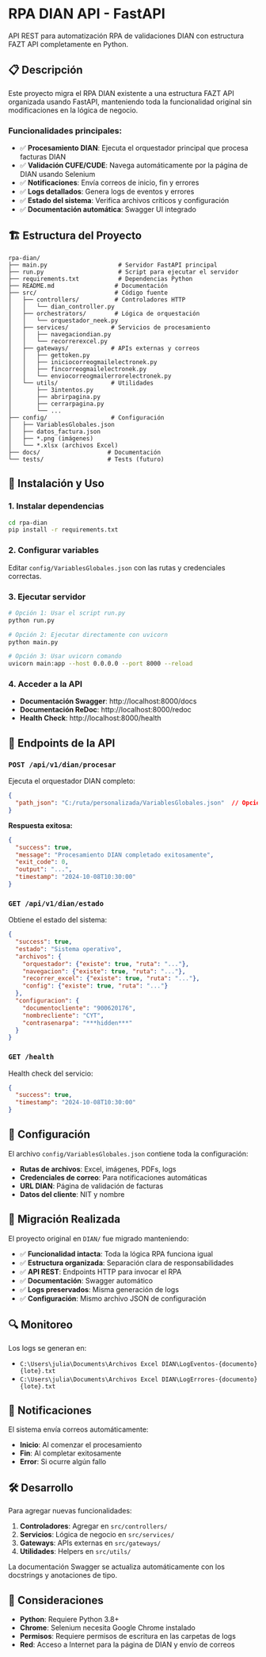 # RPA DIAN API - FastAPI

API REST para automatización RPA de validaciones DIAN con estructura FAZT API completamente en Python.

## 📋 Descripción

Este proyecto migra el RPA DIAN existente a una estructura FAZT API organizada usando FastAPI, manteniendo toda la funcionalidad original sin modificaciones en la lógica de negocio.

### Funcionalidades principales:

- ✅ **Procesamiento DIAN**: Ejecuta el orquestador principal que procesa facturas DIAN
- ✅ **Validación CUFE/CUDE**: Navega automáticamente por la página de DIAN usando Selenium
- ✅ **Notificaciones**: Envía correos de inicio, fin y errores 
- ✅ **Logs detallados**: Genera logs de eventos y errores
- ✅ **Estado del sistema**: Verifica archivos críticos y configuración
- ✅ **Documentación automática**: Swagger UI integrado

## 🏗️ Estructura del Proyecto

```
rpa-dian/
├── main.py                    # Servidor FastAPI principal
├── run.py                     # Script para ejecutar el servidor
├── requirements.txt           # Dependencias Python
├── README.md                 # Documentación
├── src/                      # Código fuente
│   ├── controllers/          # Controladores HTTP
│   │   └── dian_controller.py
│   ├── orchestrators/        # Lógica de orquestación
│   │   └── orquestador_neek.py
│   ├── services/            # Servicios de procesamiento
│   │   ├── navegaciondian.py
│   │   └── recorrerexcel.py
│   ├── gateways/            # APIs externas y correos
│   │   ├── gettoken.py
│   │   ├── iniciocorreogmailelectronek.py
│   │   ├── fincorreogmailelectronek.py
│   │   └── enviocorreogmailerrorelectronek.py
│   └── utils/               # Utilidades
│       ├── 3intentos.py
│       ├── abrirpagina.py
│       ├── cerrarpagina.py
│       └── ...
├── config/                  # Configuración
│   ├── VariablesGlobales.json
│   ├── datos_factura.json
│   ├── *.png (imágenes)
│   └── *.xlsx (archivos Excel)
├── docs/                   # Documentación
└── tests/                  # Tests (futuro)
```

## 🚀 Instalación y Uso

### 1. Instalar dependencias

```bash
cd rpa-dian
pip install -r requirements.txt
```

### 2. Configurar variables

Editar `config/VariablesGlobales.json` con las rutas y credenciales correctas.

### 3. Ejecutar servidor

```bash
# Opción 1: Usar el script run.py
python run.py

# Opción 2: Ejecutar directamente con uvicorn  
python main.py

# Opción 3: Usar uvicorn comando
uvicorn main:app --host 0.0.0.0 --port 8000 --reload
```

### 4. Acceder a la API

- **Documentación Swagger**: http://localhost:8000/docs
- **Documentación ReDoc**: http://localhost:8000/redoc  
- **Health Check**: http://localhost:8000/health

## 📡 Endpoints de la API

### `POST /api/v1/dian/procesar`

Ejecuta el orquestador DIAN completo:

```json
{
  "path_json": "C:/ruta/personalizada/VariablesGlobales.json"  // Opcional
}
```

**Respuesta exitosa:**
```json
{
  "success": true,
  "message": "Procesamiento DIAN completado exitosamente",
  "exit_code": 0,
  "output": "...",
  "timestamp": "2024-10-08T10:30:00"
}
```

### `GET /api/v1/dian/estado`

Obtiene el estado del sistema:

```json
{
  "success": true,
  "estado": "Sistema operativo",
  "archivos": {
    "orquestador": {"existe": true, "ruta": "..."},
    "navegacion": {"existe": true, "ruta": "..."},
    "recorrer_excel": {"existe": true, "ruta": "..."},
    "config": {"existe": true, "ruta": "..."}
  },
  "configuracion": {
    "documentocliente": "900620176",
    "nombrecliente": "CYT",
    "contrasenarpa": "***hidden***"
  }
}
```

### `GET /health`

Health check del servicio:

```json
{
  "success": true,
  "timestamp": "2024-10-08T10:30:00"
}
```

## 🔧 Configuración

El archivo `config/VariablesGlobales.json` contiene toda la configuración:

- **Rutas de archivos**: Excel, imágenes, PDFs, logs
- **Credenciales de correo**: Para notificaciones automáticas
- **URL DIAN**: Página de validación de facturas
- **Datos del cliente**: NIT y nombre

## 🐍 Migración Realizada

El proyecto original en `DIAN/` fue migrado manteniendo:

- ✅ **Funcionalidad intacta**: Toda la lógica RPA funciona igual
- ✅ **Estructura organizada**: Separación clara de responsabilidades  
- ✅ **API REST**: Endpoints HTTP para invocar el RPA
- ✅ **Documentación**: Swagger automático
- ✅ **Logs preservados**: Misma generación de logs
- ✅ **Configuración**: Mismo archivo JSON de configuración

## 🔍 Monitoreo

Los logs se generan en:
- `C:\Users\julia\Documents\Archivos Excel DIAN\LogEventos-{documento}{lote}.txt`
- `C:\Users\julia\Documents\Archivos Excel DIAN\LogErrores-{documento}{lote}.txt`

## 📧 Notificaciones

El sistema envía correos automáticamente:
- **Inicio**: Al comenzar el procesamiento
- **Fin**: Al completar exitosamente  
- **Error**: Si ocurre algún fallo

## 🛠️ Desarrollo

Para agregar nuevas funcionalidades:

1. **Controladores**: Agregar en `src/controllers/`
2. **Servicios**: Lógica de negocio en `src/services/`
3. **Gateways**: APIs externas en `src/gateways/`
4. **Utilidades**: Helpers en `src/utils/`

La documentación Swagger se actualiza automáticamente con los docstrings y anotaciones de tipo.

## 🚨 Consideraciones

- **Python**: Requiere Python 3.8+
- **Chrome**: Selenium necesita Google Chrome instalado
- **Permisos**: Requiere permisos de escritura en las carpetas de logs
- **Red**: Acceso a Internet para la página de DIAN y envío de correos